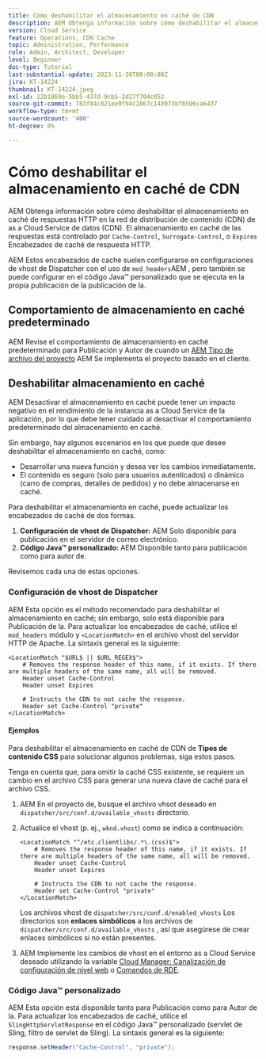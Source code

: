 ```yaml
---
title: Cómo deshabilitar el almacenamiento en caché de CDN
description: AEM Obtenga información sobre cómo deshabilitar el almacenamiento en caché de respuestas HTTP en la red de distribución de contenido (CDN) de as a Cloud Service de datos (CDN).
version: Cloud Service
feature: Operations, CDN Cache
topic: Administration, Performance
role: Admin, Architect, Developer
level: Beginner
doc-type: Tutorial
last-substantial-update: 2023-11-30T00:00:00Z
jira: KT-14224
thumbnail: KT-14224.jpeg
exl-id: 22b1869e-5bb5-437d-9cb5-2d27f704c052
source-git-commit: 783f84c821ee9f94c2867c143973bf8596ca6437
workflow-type: tm+mt
source-wordcount: '400'
ht-degree: 0%

---
```


# Cómo deshabilitar el almacenamiento en caché de CDN

AEM Obtenga información sobre cómo deshabilitar el almacenamiento en caché de respuestas HTTP en la red de distribución de contenido (CDN) de as a Cloud Service de datos (CDN). El almacenamiento en caché de las respuestas está controlado por `Cache-Control`, `Surrogate-Control`, o `Expires` Encabezados de caché de respuesta HTTP.

AEM Estos encabezados de caché suelen configurarse en configuraciones de vhost de Dispatcher con el uso de `mod_headers`AEM , pero también se puede configurar en el código Java™ personalizado que se ejecuta en la propia publicación de la publicación de la.

## Comportamiento de almacenamiento en caché predeterminado

AEM Revise el comportamiento de almacenamiento en caché predeterminado para Publicación y Autor de cuando un [AEM Tipo de archivo del proyecto](./enable-caching.md#default-caching-behavior) AEM Se implementa el proyecto basado en el cliente.

## Deshabilitar almacenamiento en caché

AEM Desactivar el almacenamiento en caché puede tener un impacto negativo en el rendimiento de la instancia as a Cloud Service de la aplicación, por lo que debe tener cuidado al desactivar el comportamiento predeterminado del almacenamiento en caché.

Sin embargo, hay algunos escenarios en los que puede que desee deshabilitar el almacenamiento en caché, como:

- Desarrollar una nueva función y desea ver los cambios inmediatamente.
- El contenido es seguro (solo para usuarios autenticados) o dinámico (carro de compras, detalles de pedidos) y no debe almacenarse en caché.

Para deshabilitar el almacenamiento en caché, puede actualizar los encabezados de caché de dos formas.

1. **Configuración de vhost de Dispatcher:** AEM Solo disponible para publicación en el servidor de correo electrónico.
1. **Código Java™ personalizado:** AEM Disponible tanto para publicación como para autor de.

Revisemos cada una de estas opciones.

### Configuración de vhost de Dispatcher

AEM Esta opción es el método recomendado para deshabilitar el almacenamiento en caché; sin embargo, solo está disponible para Publicación de la. Para actualizar los encabezados de caché, utilice el `mod_headers` módulo y `<LocationMatch>` en el archivo vhost del servidor HTTP de Apache. La sintaxis general es la siguiente:

```
<LocationMatch "$URL$ || $URL_REGEX$">
    # Removes the response header of this name, if it exists. If there are multiple headers of the same name, all will be removed.
    Header unset Cache-Control
    Header unset Expires

    # Instructs the CDN to not cache the response.
    Header set Cache-Control "private"
</LocationMatch>
```

#### Ejemplos

Para deshabilitar el almacenamiento en caché de CDN de **Tipos de contenido CSS** para solucionar algunos problemas, siga estos pasos.

Tenga en cuenta que, para omitir la caché CSS existente, se requiere un cambio en el archivo CSS para generar una nueva clave de caché para el archivo CSS.

1. AEM En el proyecto de, busque el archivo vhsot deseado en `dispatcher/src/conf.d/available_vhosts` directorio.
1. Actualice el vhost (p. ej., `wknd.vhost`) como se indica a continuación:

   ```
   <LocationMatch "^/etc.clientlibs/.*\.(css)$">
       # Removes the response header of this name, if it exists. If there are multiple headers of the same name, all will be removed.
       Header unset Cache-Control
       Header unset Expires
   
       # Instructs the CDN to not cache the response.
       Header set Cache-Control "private"
   </LocationMatch>
   ```

   Los archivos vhost de `dispatcher/src/conf.d/enabled_vhosts` Los directorios son **enlaces simbólicos** a los archivos de `dispatcher/src/conf.d/available_vhosts` , así que asegúrese de crear enlaces simbólicos si no están presentes.
1. AEM Implemente los cambios de vhost en el entorno as a Cloud Service deseado utilizando la variable [Cloud Manager: Canalización de configuración de nivel web](https://experienceleague.adobe.com/docs/experience-manager-cloud-service/content/implementing/using-cloud-manager/cicd-pipelines/introduction-ci-cd-pipelines.html?#web-tier-config-pipelines) o [Comandos de RDE](https://experienceleague.adobe.com/docs/experience-manager-learn/cloud-service/developing/rde/how-to-use.html?lang=en#deploy-apache-or-dispatcher-configuration).

### Código Java™ personalizado

AEM Esta opción está disponible tanto para Publicación como para Autor de la. Para actualizar los encabezados de caché, utilice el `SlingHttpServletResponse` en el código Java™ personalizado (servlet de Sling, filtro de servlet de Sling). La sintaxis general es la siguiente:

```java
response.setHeader("Cache-Control", "private");
```
